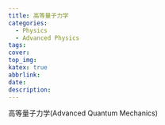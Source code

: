 ```yaml
---
title: 高等量子力学
categories:
  - Physics
  - Advanced Physics
tags:
cover: 
top_img: 
katex: true
abbrlink: 
date: 
description: 
---
```




高等量子力学(Advanced Quantum Mechanics)